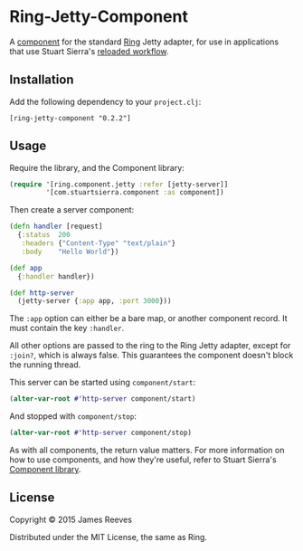 # Ring-Jetty-Component

A [component][1] for the standard [Ring][2] Jetty adapter, for use in
applications that use Stuart Sierra's [reloaded workflow][3].

[1]: https://github.com/stuartsierra/component
[2]: https://github.com/ring-clojure/ring
[3]: http://thinkrelevance.com/blog/2013/06/04/clojure-workflow-reloaded

## Installation

Add the following dependency to your `project.clj`:

    [ring-jetty-component "0.2.2"]

## Usage

Require the library, and the Component library:

```clojure
(require '[ring.component.jetty :refer [jetty-server]]
         '[com.stuartsierra.component :as component])
```

Then create a server component:

```clojure
(defn handler [request]
  {:status  200
   :headers {"Content-Type" "text/plain"}
   :body    "Hello World"})

(def app
  {:handler handler})

(def http-server
  (jetty-server {:app app, :port 3000}))
```

The `:app` option can either be a bare map, or another component
record. It must contain the key `:handler`.

All other options are passed to the ring to the Ring Jetty adapter,
except for `:join?`, which is always false. This guarantees the
component doesn't block the running thread.

This server can be started using `component/start`:

```clojure
(alter-var-root #'http-server component/start)
```

And stopped with `component/stop`:

```clojure
(alter-var-root #'http-server component/stop)
```

As with all components, the return value matters. For more information
on how to use components, and how they're useful, refer to Stuart
Sierra's [Component library][1].

## License

Copyright © 2015 James Reeves

Distributed under the MIT License, the same as Ring.
